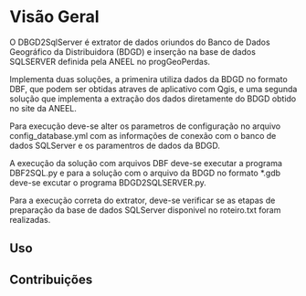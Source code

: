 # Visão Geral

O DBGD2SqlServer é extrator de dados oriundos do Banco de Dados Geográfico da Distribuidora (BDGD) e inserção 
na base de dados SQLSERVER definida pela ANEEL no progGeoPerdas.

Implementa duas soluções, a primenira utiliza dados da BDGD no formato DBF, que podem ser obtidas atraves de 
aplicativo com Qgis, e uma segunda solução que implementa a extração dos dados diretamente do BDGD obtido no 
site da ANEEL.

Para execução deve-se alter os parametros de configuração no arquivo config_database.yml com as informações 
de conexão com o banco de dados SQLServer e os paramentros de dados da BDGD.

A execução da solução com arquivos DBF deve-se executar a programa DBF2SQL.py e para a solução com o arquivo
da BDGD no formato *.gdb deve-se excutar o programa BDGD2SQLSERVER.py.

Para a execução correta do extrator, deve-se verificar se as etapas de preparação da base de dados SQLServer disponivel no roteiro.txt foram realizadas.

## Uso

## Contribuições
